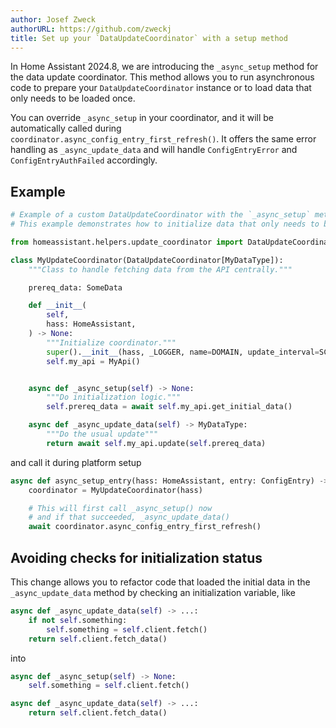 ```yaml
---
author: Josef Zweck
authorURL: https://github.com/zweckj
title: Set up your `DataUpdateCoordinator` with a setup method
---
```


In Home Assistant 2024.8, we are introducing the `_async_setup` method for the data update coordinator. 
This method allows you to run asynchronous code to prepare your `DataUpdateCoordinator` instance
or to load data that only needs to be loaded once.

You can override `_async_setup` in your coordinator, and it will be automatically
called during `coordinator.async_config_entry_first_refresh()`.
It offers the same error handling as `_async_update_data` and will handle `ConfigEntryError`
and `ConfigEntryAuthFailed` accordingly.

## Example

```python
# Example of a custom DataUpdateCoordinator with the `_async_setup` method
# This example demonstrates how to initialize data that only needs to be loaded once.

from homeassistant.helpers.update_coordinator import DataUpdateCoordinator

class MyUpdateCoordinator(DataUpdateCoordinator[MyDataType]):
    """Class to handle fetching data from the API centrally."""

    prereq_data: SomeData

    def __init__(
        self,
        hass: HomeAssistant,
    ) -> None:
        """Initialize coordinator."""
        super().__init__(hass, _LOGGER, name=DOMAIN, update_interval=SCAN_INTERVAL)
        self.my_api = MyApi()


    async def _async_setup(self) -> None:
        """Do initialization logic."""
        self.prereq_data = await self.my_api.get_initial_data()

    async def _async_update_data(self) -> MyDataType:
        """Do the usual update"""
        return await self.my_api.update(self.prereq_data)
```

and call it during platform setup

```python
async def async_setup_entry(hass: HomeAssistant, entry: ConfigEntry) -> bool:
    coordinator = MyUpdateCoordinator(hass)

    # This will first call _async_setup() now
    # and if that succeeded, _async_update_data()
    await coordinator.async_config_entry_first_refresh()
```
## Avoiding checks for initialization status

This change allows you to refactor code that loaded the initial data in 
the `_async_update_data` method by checking an initialization variable, like

```python
async def _async_update_data(self) -> ...:
    if not self.something:
        self.something = self.client.fetch()
    return self.client.fetch_data()
```

into

```python
async def _async_setup(self) -> None:
    self.something = self.client.fetch()

async def _async_update_data(self) -> ...:
    return self.client.fetch_data()
```

